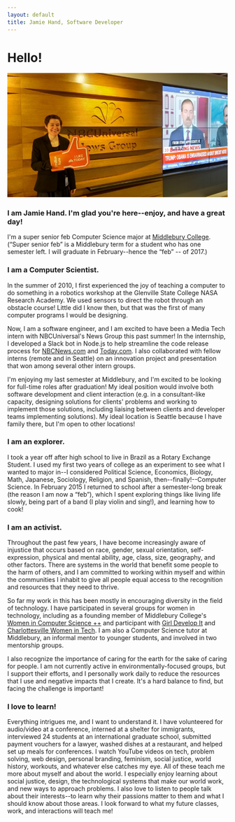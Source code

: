```yaml
---
layout: default
title: Jamie Hand, Software Developer
---
```


# Hello!

![Welcome!](/img/photos/large/nbcu_newsgroup.jpg)

### I am Jamie Hand. I'm glad you're here--enjoy, and have a great day!

I'm a super senior feb Computer Science major at
[Middlebury College](http://www.middlebury.edu).
(“Super senior feb” is a Middlebury term for a student
who has one semester left. I will graduate in February--hence the “feb” --
of 2017.)

### I am a Computer Scientist.

In the summer of 2010, I first experienced the joy of teaching a computer to do
something in a robotics workshop at the Glenville State College NASA
Research Academy. We used sensors to direct the robot through an obstacle
course! Little did I know then, but that was the first of many computer
programs I would be designing.

Now, I am a software engineer, and
I am excited to have been a Media Tech intern with NBCUniversal's News Group this
past summer! In the internship, I developed a Slack bot in Node.js to help streamline
the code release process for [NBCNews.com](http://www.nbcnews.com/) and
[Today.com](http://www.today.com/). I also collaborated
with fellow interns (remote and in Seattle) on an innovation project and
presentation that won among several other intern groups.

I'm enjoying my last semester at Middlebury, and I'm excited to be looking for
full-time roles after graduation! My ideal position would involve both software
development and client interaction (e.g. in a consultant-like capacity,
designing solutions for clients' problems and working to implement those
solutions, including liaising between clients and developer teams implementing
solutions). My ideal location is Seattle because I have family there, but
I'm open to other locations!

### I am an explorer.

I took a year off after high school to live in Brazil as a Rotary Exchange
Student. I used my first two years of college as an experiment to see what I
wanted to major in--I considered Political Science, Economics, Biology, Math,
Japanese, Sociology, Religion, and Spanish, then--finally!--Computer Science.
In February 2015 I returned to school after a semester-long break (the reason I
am now a “feb”), which I spent exploring things like living life slowly, being
part of a band (I play violin and sing!), and learning how to cook!

### I am an activist.

Throughout the past few years, I have become increasingly aware of injustice
that occurs based on race, gender, sexual orientation,
self-expression, physical and mental ability, age, class, size,
geography, and other
factors. There are systems in the world that benefit some people to the
harm of others, and I am committed to working within myself and within the
communities I inhabit to give all people equal access to the recognition and
resources that they need to thrive.

So far my work in this has been mostly in encouraging diversity
in the field of technology. I have participated in several groups for women
in technology, including as a founding member of Middlebury College's
[Women in Computer Science ++](http://middleburywics.weebly.com/) and
participant with [Girl Develop It](http://www.meetup.com/Girl-Develop-It-CentralVA/)
and [Charlottesville Women in Tech](http://www.charlottesvillewomenintech.com/).
I am also a Computer Science tutor at Middlebury, an informal mentor to
younger students, and involved in two mentorship groups.

I also recognize the importance of caring for the earth for the sake of
caring for people. I am not currently active in environmentally-focused groups,
but I support their efforts, and I personally work daily to reduce the
resources that I use and negative impacts that I create. It's
a hard balance to find, but facing the challenge is important!

### I love to learn!

Everything intrigues me, and I want to understand it. I have volunteered
for audio/video at a conference, interned at a shelter for immigrants,
interviewed 24 students at an international graduate school, submitted
payment vouchers for a lawyer, washed dishes at a
restaurant, and helped set up meals for conferences.
I watch YouTube videos
on tech, problem solving, web design, personal branding, feminism,
social justice, world history, workouts, and whatever else catches my eye.
All of these teach
me more about myself and about the world. I especially enjoy learning about
social justice, design, the technological systems that make our world work, and
new ways to approach problems. I also love to listen to people talk about
their interests--to learn why their passions matter to them and
what I should know about those areas.
I look forward to what my future classes, work, and interactions will teach me!
